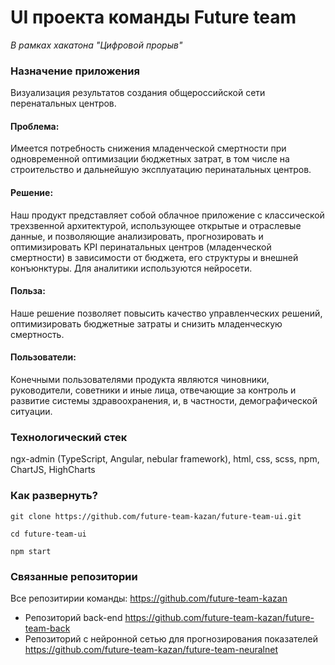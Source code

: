 # UI проекта команды Future team
*В рамках хакатона "Цифровой прорыв"*

### Назначение приложения
Визуализация результатов создания общероссийской сети перенатальных центров.
#### Проблема:
Имеется потребность снижения младенческой смертности при одновременной оптимизации бюджетных затрат, в том числе на строительство и дальнейшую эксплуатацию перинатальных центров.

#### Решение:
Наш продукт представляет собой облачное приложение с классической трехзвенной архитектурой, использующее открытые и отраслевые данные, и позволяющие анализировать, прогнозировать и оптимизировать KPI перинатальных центров (младенческой смертности) в зависимости от бюджета, его структуры и внешней конъюнктуры. Для аналитики используются нейросети.

#### Польза:
Наше решение позволяет повысить качество управленческих решений, оптимизировать бюджетные затраты и снизить младенческую смертность.

#### Пользователи:
Конечными пользователями продукта являются чиновники, руководители, советники и иные лица, отвечающие за контроль и развитие системы здравоохранения, и, в частности, демографической ситуации. 

### Технологический стек
ngx-admin (TypeScript, Angular, nebular framework), html, css, scss, npm, ChartJS, HighCharts

### Как развернуть?
`git clone https://github.com/future-team-kazan/future-team-ui.git`

`cd future-team-ui`

`npm start`


### Связанные репозитории

Все репозитирии команды: https://github.com/future-team-kazan
* Репозиторий back-end https://github.com/future-team-kazan/future-team-back
* Репозиторий с нейронной сетью для прогнозирования показателей https://github.com/future-team-kazan/future-team-neuralnet

